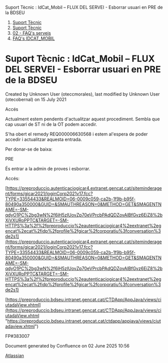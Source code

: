 Suport Tècnic : IdCat\_Mobil – FLUX DEL SERVEI - Esborrar usuari en PRE de la BDSEU  

1.  [Suport Tècnic](index.html)
2.  [Suport Tècnic](13893782.html)
3.  [02 - FAQ's serveis](26313393.html)
4.  [FAQ's IDCAT\_MOBIL](28705595.html)

Suport Tècnic : IdCat\_Mobil – FLUX DEL SERVEI - Esborrar usuari en PRE de la BDSEU
===================================================================================

Created by Unknown User (oteccmorales), last modified by Unknown User (otecobernal) on 15 July 2021

Accés

Actualment estem pendents d'actualitzar aquest procediment. Sembla que cap usuari de ST ni de la OT podem accedir.

S'ha obert el remedy REQ000006630568 i estem al'espera de poder accedir i actualitzar aquesta entrada.

  

Per donar-se de baixa:

PRE

És entrar a la admin de proves i esborrar.

Accés: 

[https://preproduccio.autenticaciogicar4.extranet.gencat.cat/siteminderagent/forms/gicar2021/loginCorp2021v17.fcc?TYPE=33554433&REALMOID=06-0009c059-ca2b-1f9b-b95f-80490a350000&GUID=&SMAUTHREASON=0&METHOD=GET&SMAGENTNAME=-SM-qdyO1PC%2bg3wN%2f6iH5zIUovZp70eVPrcbPAdQDZovAlBfGvz6EiZ8%2bXiVXURoPPTC&TARGET=-SM-HTTPS%3a%2f%2fpreproduccio%2eautenticaciogicar4%2eextranet%2egencat%2ecat%2fidp%2fprofile%2fgicar%2fcorporatiu%3fconversation%3de2s1](https://preproduccio.autenticaciogicar4.extranet.gencat.cat/siteminderagent/forms/gicar2021/loginCorp2021v17.fcc?TYPE=33554433&REALMOID=06-0009c059-ca2b-1f9b-b95f-80490a350000&GUID=&SMAUTHREASON=0&METHOD=GET&SMAGENTNAME=-SM-qdyO1PC%2bg3wN%2f6iH5zIUovZp70eVPrcbPAdQDZovAlBfGvz6EiZ8%2bXiVXURoPPTC&TARGET=-SM-HTTPS%3a%2f%2fpreproduccio%2eautenticaciogicar4%2eextranet%2egencat%2ecat%2fidp%2fprofile%2fgicar%2fcorporatiu%3fconversation%3de2s1)

[https://preproduccio.bdseu.intranet.gencat.cat/CTDApp/AppJava/views/ciutadaView.xhtml](https://preproduccio.bdseu.intranet.gencat.cat/CTDApp/AppJava/views/ciutadaView.xhtml "https://preproduccio.bdseu.intranet.gencat.cat/ctdapp/appjava/views/ciutadaview.xhtml")

FP#383007

Document generated by Confluence on 02 June 2025 10:56

[Atlassian](http://www.atlassian.com/)